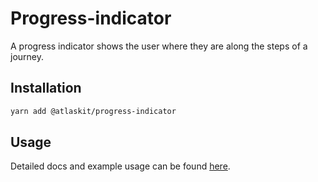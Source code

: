 # Progress-indicator

A progress indicator shows the user where they are along the steps of a journey.

## Installation

```sh
yarn add @atlaskit/progress-indicator
```

## Usage

Detailed docs and example usage can be found [here](https://atlassian.design/components/progress-indicator/).

